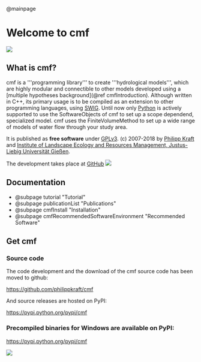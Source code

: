 @mainpage

# Welcome to cmf

![](storages_web.png)

## What is cmf?

cmf is a '''programming library''' to create '''hydrological models''',
which are highly modular and connectible to other models developed using
a [multiple hypotheses background](@ref cmfIntroduction). Although written
in C++, its primary usage is to be compiled as an extension to other
programming languages, using [SWIG](http://www.swig.org). Until now only
[Python](http://www.python.org) is actively supported to use the
SoftwareObjects of cmf to set up a scope dependend, specialized model.
cmf uses the FiniteVolumeMethod to set up a wide range of models of
water flow through your study area.

It is published as __free software__ under
[GPLv3](http://www.gnu.org/licenses/gpl.html). (c) 2007-2018 by [Philipp
Kraft](http://www.uni-giessen.de/cms/fbz/fb09/institute/ilr/ilr-frede/copy_of_mitarbeiter/kraft)
and [Institute of Landscape Ecology and Resources Management,
Justus-Liebig Universität
Gießen](http://www.uni-giessen.de/cms/fbz/fb09/institute/ilr/ilr-frede/).

The development takes place at
[GitHub](https://github.com/philippkraft/cmf) ![](https://img.shields.io/github/release/philippkraft/cmf.svg?logo=github)

## Documentation

  - @subpage tutorial "Tutorial"
  - @subpage publicationList "Publications"
  - @subpage cmfInstall "Installation"
  - @subpage cmfRecommendedSoftwareEnvironment "Recommended Software"

## Get cmf

### Source code

The code development and the download of the cmf source code has been
moved to github:

https://github.com/philippkraft/cmf

And source releases are hosted on PyPI:

https://pypi.python.org/pypi/cmf 

### Precompiled binaries for Windows are available on PyPI:

https://pypi.python.org/pypi/cmf

![](https://shields.io/pypi/v/cmf.svg)

